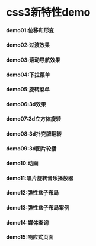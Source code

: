 # css3新特性demo



#### demo01:位移和形变
#### demo02:过渡效果
#### demo03:滚动导航效果
#### demo04:下拉菜单
#### demo05:旋转菜单
#### demo06:3d效果
#### demo07:3d立方体旋转
#### demo08:3d扑克牌翻转
#### demo09:3d图片轮播
#### demo10:动画
#### demo11:唱片旋转音乐播放器
#### demo12:弹性盒子布局
#### demo13:弹性盒子布局案例
#### demo14:媒体查询
#### demo15:响应式页面

